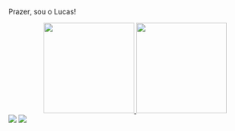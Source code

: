 Prazer, sou o Lucas!

<div align="center">
  <a href="https://github.com/lima1301lucas">
  <img height="180em" src="https://github-readme-stats.vercel.app/api?username=lima1301lucas&show_icons=true&theme=react&include_all_commits=true&count_private=true"/>
  <img height="180em" src="https://github-readme-stats.vercel.app/api/top-langs/?username=lima1301lucas&layout=compact&langs_count=7&theme=react"/>
</div>
<div> 
  <a href = "mailto:lima1301lucas@gmail.com"><img src="https://img.shields.io/badge/-Gmail-%23333?style=for-the-badge&logo=gmail&logoColor=white" target="_blank"></a>
  <a href="https://www.linkedin.com/in/lucas-lima-1301/" target="_blank"><img src="https://img.shields.io/badge/-LinkedIn-%230077B5?style=for-the-badge&logo=linkedin&logoColor=white" target="_blank"></a> 
</div>
